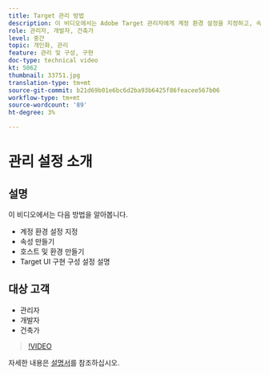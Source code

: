 ```yaml
---
title: Target 관리 방법
description: 이 비디오에서는 Adobe Target 관리자에게 계정 환경 설정을 지정하고, 속성을 만들고, 주최자와 환경을 만드는 방법을 보여 줍니다. Target UI 구현 구성 설정을 설명하는 방법을 알아봅니다.
role: 관리자, 개발자, 건축가
level: 중간
topic: 개인화, 관리
feature: 관리 및 구성, 구현
doc-type: technical video
kt: 5062
thumbnail: 33751.jpg
translation-type: tm+mt
source-git-commit: b21d69b01e6bc6d2ba93b6425f86feacee567b06
workflow-type: tm+mt
source-wordcount: '89'
ht-degree: 3%

---
```



# 관리 설정 소개

## 설명

이 비디오에서는 다음 방법을 알아봅니다.

* 계정 환경 설정 지정
* 속성 만들기
* 호스트 및 환경 만들기
* Target UI 구현 구성 설정 설명

## 대상 고객

* 관리자
* 개발자
* 건축가

>[!VIDEO](https://video.tv.adobe.com/v/33751/?quality=12)

자세한 내용은 [설명서](https://docs.adobe.com/content/help/en/target/using/administer/administrating-target.html)를 참조하십시오.
